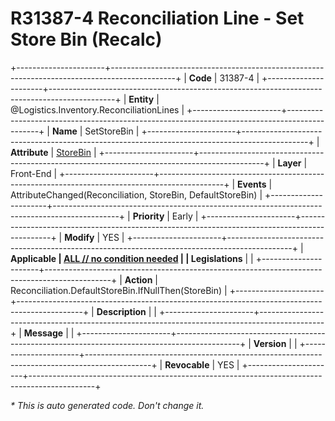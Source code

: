 ﻿---
erp.type: front-end-business-rule
erp.entity: Logistics.Inventory.ReconciliationLines
---

# R31387-4 Reconciliation Line - Set Store Bin (Recalc)
+----------------------+----------------------------------------------------------------------------------------------+
| **Code**             | 31387-4                                                                                      |
+----------------------+----------------------------------------------------------------------------------------------+
| **Entity**           | @Logistics.Inventory.ReconciliationLines                                                     |
+----------------------+----------------------------------------------------------------------------------------------+
| **Name**             | SetStoreBin                                                                                  |
+----------------------+----------------------------------------------------------------------------------------------+
| **Attribute**        | [StoreBin](../entities/Logistics.Inventory.ReconciliationLines.md#storebin)                  |
+----------------------+----------------------------------------------------------------------------------------------+
| **Layer**            | Front-End                                                                                    |
+----------------------+----------------------------------------------------------------------------------------------+
| **Events**           | AttributeChanged(Reconciliation, StoreBin, DefaultStoreBin)                                  |
+----------------------+----------------------------------------------------------------------------------------------+
| **Priority**         | Early                                                                                        |
+----------------------+----------------------------------------------------------------------------------------------+
| **Modify**           | YES                                                                                          |
+----------------------+----------------------------------------------------------------------------------------------+
| **Applicable         | [ALL // no condition needed](xref:applicable-legislations)                                   |
| Legislations**       |                                                                                              |
+----------------------+----------------------------------------------------------------------------------------------+
| **Action**           | Reconciliation.DefaultStoreBin.IfNullThen(StoreBin)                                          |
+----------------------+----------------------------------------------------------------------------------------------+
| **Description**      |                                                                                              |
+----------------------+----------------------------------------------------------------------------------------------+
| **Message**          |                                                                                              |
+----------------------+----------------------------------------------------------------------------------------------+
| **Version**          |                                                                                              |
+----------------------+----------------------------------------------------------------------------------------------+
| **Revocable**        | YES                                                                                          |
+----------------------+----------------------------------------------------------------------------------------------+

*\* This is auto generated code. Don't change it.*

